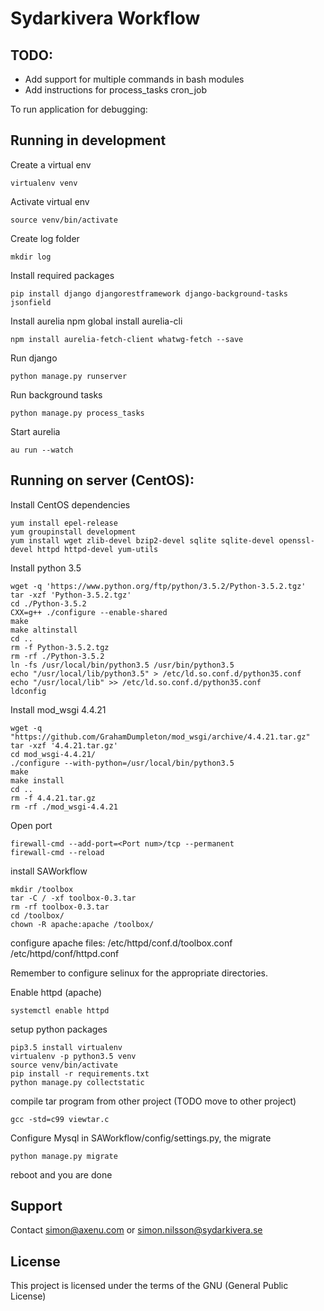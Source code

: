 # Sydarkivera Workflow

## TODO:
* Add support for multiple commands in bash modules
* Add instructions for process_tasks cron_job

To run application for debugging:

## Running in development
Create a virtual env

    virtualenv venv

Activate virtual env

    source venv/bin/activate

Create log folder

    mkdir log

Install required packages

    pip install django djangorestframework django-background-tasks jsonfield

Install aurelia
    npm global install aurelia-cli

    npm install aurelia-fetch-client whatwg-fetch --save

Run django

    python manage.py runserver

Run background tasks

    python manage.py process_tasks

Start aurelia

    au run --watch

## Running on server (CentOS):
Install CentOS dependencies

    yum install epel-release
    yum groupinstall development
    yum install wget zlib-devel bzip2-devel sqlite sqlite-devel openssl-devel httpd httpd-devel yum-utils

Install python 3.5

    wget -q 'https://www.python.org/ftp/python/3.5.2/Python-3.5.2.tgz'
    tar -xzf 'Python-3.5.2.tgz'
    cd ./Python-3.5.2
    CXX=g++ ./configure --enable-shared
    make
    make altinstall
    cd ..
    rm -f Python-3.5.2.tgz
    rm -rf ./Python-3.5.2
    ln -fs /usr/local/bin/python3.5 /usr/bin/python3.5
    echo "/usr/local/lib/python3.5" > /etc/ld.so.conf.d/python35.conf
    echo "/usr/local/lib" >> /etc/ld.so.conf.d/python35.conf
    ldconfig

Install mod_wsgi 4.4.21

    wget -q "https://github.com/GrahamDumpleton/mod_wsgi/archive/4.4.21.tar.gz"
    tar -xzf '4.4.21.tar.gz'
    cd mod_wsgi-4.4.21/
    ./configure --with-python=/usr/local/bin/python3.5
    make
    make install
    cd ..
    rm -f 4.4.21.tar.gz
    rm -rf ./mod_wsgi-4.4.21

Open port

    firewall-cmd --add-port=<Port num>/tcp --permanent
    firewall-cmd --reload

install SAWorkflow

    mkdir /toolbox
    tar -C / -xf toolbox-0.3.tar
    rm -rf toolbox-0.3.tar
    cd /toolbox/
    chown -R apache:apache /toolbox/

configure apache files: /etc/httpd/conf.d/toolbox.conf /etc/httpd/conf/httpd.conf

Remember to configure selinux for the appropriate directories.

Enable httpd (apache)

    systemctl enable httpd

setup python packages

    pip3.5 install virtualenv
    virtualenv -p python3.5 venv
    source venv/bin/activate
    pip install -r requirements.txt
    python manage.py collectstatic

compile tar program from other project (TODO move to other project)

    gcc -std=c99 viewtar.c

Configure Mysql in SAWorkflow/config/settings.py, the migrate

    python manage.py migrate

reboot and you are done

## Support

Contact simon@axenu.com or simon.nilsson@sydarkivera.se

## License

This project is licensed under the terms of the GNU (General Public License)
